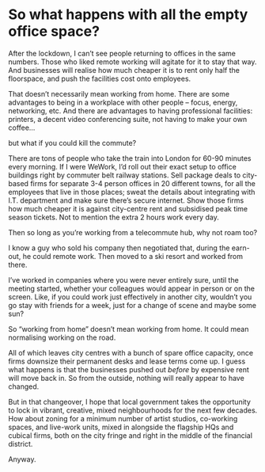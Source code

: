 # So what happens with all the empty office space?

After the lockdown, I can’t see people returning to offices in the same
numbers. Those who liked remote working will agitate for it to stay that way.
And businesses will realise how much cheaper it is to rent only half the
floorspace, and push the facilities cost onto employees.

That doesn’t necessarily mean working from home. There are some advantages to
being in a workplace with other people – focus, energy, networking, etc. And
there are advantages to having professional facilities: printers, a decent
video conferencing suite, not having to make your own coffee…

but what if you could kill the commute?

There are tons of people who take the train into London for 60-90 minutes
every morning. If I were WeWork, I’d roll out their exact setup to office
buildings right by commuter belt railway stations. Sell package deals to city-
based firms for separate 3-4 person offices in 20 different towns, for all the
employees that live in those places; sweat the details about integrating with
I.T. department and make sure there’s secure internet. Show those firms how
much cheaper it is against city-centre rent and subsidised peak time season
tickets. Not to mention the extra 2 hours work every day.

Then so long as you’re working from a telecommute hub, why not roam too?

I know a guy who sold his company then negotiated that, during the earn-out,
he could remote work. Then moved to a ski resort and worked from there.

I’ve worked in companies where you were never entirely sure, until the meeting
started, whether your colleagues would appear in person or on the screen.
Like, if you could work just effectively in another city, wouldn’t you go stay
with friends for a week, just for a change of scene and maybe some sun?

So “working from home” doesn’t mean working from home. It could mean
normalising working on the road.

All of which leaves city centres with a bunch of spare office capacity, once
firms downsize their permanent desks and lease terms come up. I guess what
happens is that the businesses pushed out _before_ by expensive rent will move
back in. So from the outside, nothing will really appear to have changed.

But in that changeover, I hope that local government takes the opportunity to
lock in vibrant, creative, mixed neighbourhoods for the next few decades. How
about zoning for a minimum number of artist studios, co-working spaces, and
live-work units, mixed in alongside the flagship HQs and cubical firms, both
on the city fringe and right in the middle of the financial district.

Anyway.

